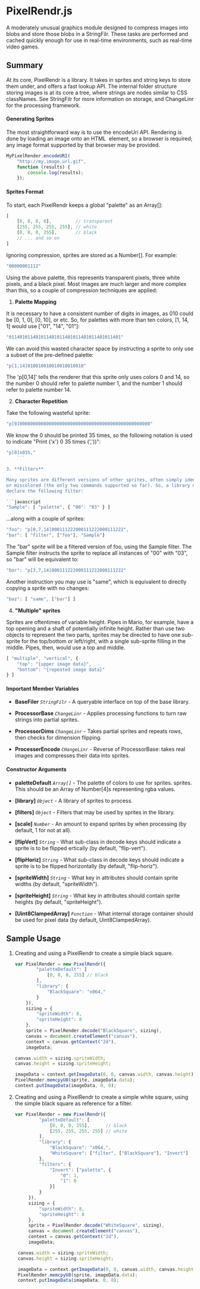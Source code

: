# PixelRendr.js

A moderately unusual graphics module designed to compress images into blobs and 
store those blobs in a StringFilr. These tasks are performed and cached quickly 
enough for use in real-time environments, such as real-time video games.

## Summary

At its core, PixelRendr is a library. It takes in sprites and string keys to
store them under, and offers a fast lookup API. The internal folder structure 
storing images is at its core a tree, where strings are nodes similar to CSS 
classNames. See StringFilr for more information on storage, and ChangeLinr
for the processing framework.

#### Generating Sprites

The most straightforward way is to use the encodeUri API. Rendering is done by 
loading an image onto an HTML <img> element, so a browser is required; any image
 format supported by that browser may be provided.

```javascript
MyPixelRender.encodeURI(
    "http://my.image.url.gif", 
    function (results) {
        console.log(results);
    });
```

#### Sprites Format

To start, each PixelRendr keeps a global "palette" as an Array[]:
    
```javascript
[
    [0, 0, 0, 0],         // transparent
    [255, 255, 255, 255], // white
    [0, 0, 0, 255],       // black
    // ... and so on
]
```

Ignoring compression, sprites are stored as a Number[]. For example:

```javascript
"00000001112"
```
    
Using the above palette, this represents transparent pixels, three white pixels,
and a black pixel. Most images are much larger and more complex than this, so a
couple of compression techniques are applied:

1. **Palette Mapping**

It is necessary to have a consistent number of digits in images, as 010 
could be [0, 1, 0], [0, 10], or etc. So, for palettes with more than ten 
colors, [1, 14, 1] would use ["01", "14", "01"]:

```javascript
"011401011401011401011401011401011401011401"
```

We can avoid this wasted character space by instructing a sprite to only use
a subset of the pre-defined palette:

```javascript
"p[1,14]010010010010010010010"
```

The 'p[0,14]' tells the renderer that this sprite only uses colors 0 and 14,
so the number 0 should refer to palette number 1, and the number 1 should
refer to palette number 14.

2. **Character Repetition**

Take the following wasteful sprite:

```javascript
"p[0]0000000000000000000000000000000000000000000000000"
```

We know the 0 should be printed 35 times, so the following notation is used
to indicate "Print ('x') 0 35 times (','))":

```javascript
"p[0]x035,"
    ```

3. **Filters**

Many sprites are different versions of other sprites, often simply identical
or miscolored (the only two commands supported so far). So, a library may 
declare the following filter:

```javascript
"Sample": [ "palette", { "00": "03" } ]
```

...along with a couple of sprites:

```javascript
"foo": "p[0,7,14]000111222000111222000111222",
"bar": [ "filter", ["foo"], "Sample"]
```

The "bar" sprite will be a filtered version of foo, using the Sample filter.
The Sample filter instructs the sprite to replace all instances of "00" with
"03", so "bar" will be equivalent to:
 
```javascript
"bar": "p[3,7,14]000111222000111222000111222"
```
 
Another instruction you may use is "same", which is equivalent to directly
copying a sprite with no changes:

```javascript
"baz": [ "same", ["bar"] ]
```

4. **"Multiple" sprites**

Sprites are oftentimes of variable height. Pipes in Mario, for example, have
a top opening and a shaft of potentially infinite height. Rather than use 
two objects to represent the two parts, sprites may be directed to have one
sub-sprite for the top/bottom or left/right, with a single sub-sprite 
filling in the middle. Pipes, then, would use a top and middle.

```javascript
[ "multiple", "vertical", {
    "top": "{upper image data}",
    "bottom": "{repeated image data}"
} ]
```

#### Important Member Variables

* **BaseFiler** *`StringFilr`* - A queryable interface on top of the base 
library.

* **ProcessorBase**  *`ChangeLinr`* - Applies processing functions to turn
raw strings into partial sprites.

* **ProcessorDims** *`ChangeLinr`* - Takes partial sprites and repeats rows,
then checks for dimension flipping.

* **ProcesserEncode** *`CHangeLinr`* - Reverse of ProcessorBase: takes real
images and compresses their data into sprites.

#### Constructor Arguments

* **paletteDefault** *`Array[]`* - The palette of colors to use for sprites.
sprites. This should be an Array of Number[4]s representing rgba values.

* **[library]** *`Object`* - A library of sprites to process.

* **[filters]** *`Object`* - Filters that may be used by sprites in the library.

* **[scale]** *`Number`* - An amount to expand sprites by when processing (by
default, 1 for not at all).

* **[flipVert]** *`String`* - What sub-class in decode keys should indicate a
sprite is to be flipped  ertically (by default, "flip-vert").

* **[flipHoriz]** *`String`* - What sub-class in decode keys should indicate a
sprite is to be flipped horizontally (by default, "flip-horiz").

* **[spriteWidth]** *`String`* - What key in attributes should contain sprite
widths (by default, "spriteWidth").

* **[spriteHeight]** *`String`* - What key in attributes should contain sprite
heights (by default, "spriteHeight").

* **[Uint8ClampedArray]** *`Function`* - What internal storage container should
be used for pixel data (by default, Uint8ClampedArray).

## Sample Usage

1. Creating and using a PixelRendr to create a simple black square.

    ```javascript
    var PixelRender = new PixelRendr({
            "paletteDefault": [
                [0, 0, 0, 255] // black
            ],
            "library": {
                "BlackSquare": "x064,"
            }
        }),
        sizing = {
            "spriteWidth": 8,
            "spriteHeight": 8
        },
        sprite = PixelRender.decode("BlackSquare", sizing),
        canvas = document.createElement("canvas"),
        context = canvas.getContext("2d"),
        imageData;

    canvas.width = sizing.spriteWidth;
    canvas.height = sizing.spriteHeight;

    imageData = context.getImageData(0, 0, canvas.width, canvas.height);
    PixelRender.memcpyU8(sprite, imageData.data);
    context.putImageData(imageData, 0, 0);
    ```
    
2. Creating and using a PixelRendr to create a simple white square, using the
   simple black square as reference for a filter.
   
   ```javascript
   var PixelRender = new PixelRendr({
            "paletteDefault": [
                [0, 0, 0, 255],      // black
                [255, 255, 255, 255] // white
            ],
            "library": {
                "BlackSquare": "x064,",
                "WhiteSquare": ["filter", ["BlackSquare"], "Invert"]
            },
            "filters": {
                "Invert": ["palette", {
                    "0": 1,
                    "1": 0
                }]
            }
        }),
        sizing = {
            "spriteWidth": 8,
            "spriteHeight": 8
        },
        sprite = PixelRender.decode("WhiteSquare", sizing),
        canvas = document.createElement("canvas"),
        context = canvas.getContext("2d"),
        imageData;

    canvas.width = sizing.spriteWidth;
    canvas.height = sizing.spriteHeight;

    imageData = context.getImageData(0, 0, canvas.width, canvas.height);
    PixelRender.memcpyU8(sprite, imageData.data);
    context.putImageData(imageData, 0, 0);
    ```